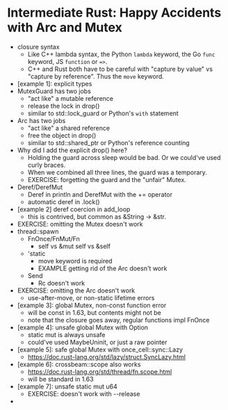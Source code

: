 # Intermediate Rust: Happy Accidents with Arc and Mutex

- closure syntax
    - Like C++ lambda syntax, the Python `lambda` keyword, the Go
      `func` keyword, JS `function` or `=>`.
    - C++ and Rust both have to be careful with "capture by value"
      vs "capture by reference". Thus the `move` keyword.
- [example 1]: explicit types
- MutexGuard has two jobs
    - "act like" a mutable reference
    - release the lock in drop()
    - similar to std::lock_guard or Python's `with` statement
- Arc has two jobs
    - "act like" a shared reference
    - free the object in drop()
    - similar to std::shared_ptr or Python's reference counting
- Why did I add the explicit drop() here?
    - Holding the guard across sleep would be bad. Or we could've
      used curly braces.
    - When we combined all three lines, the guard was a temporary.
    - EXERCISE: forgetting the guard and the "unfair" Mutex.
- Deref/DerefMut
    - Deref in println and DerefMut with the += operator
    - automatic deref in .lock()
- [example 2] deref coercion in add_loop
    - this is contrived, but common as &String -> &str.
- EXERCISE: omitting the Mutex doesn't work
- thread::spawn
    - FnOnce/FnMut/Fn
        - self vs &mut self vs &self
    - 'static
        - move keyword is required
        - EXAMPLE getting rid of the Arc doesn't work
    - Send
        - Rc doesn't work
- EXERCISE: omitting the Arc doesn't work
    - use-after-move, or non-static lifetime errors
- [example 3]: global Mutex, non-const function error
    - will be const in 1.63, but contents might not be
    - note that the closure goes away, regular functions impl FnOnce
- [example 4]: unsafe global Mutex with Option
    - static mut is always unsafe
    - could've used MaybeUninit, or just a raw pointer
- [example 5]: safe global Mutex with once_cell::sync::Lazy
    - https://doc.rust-lang.org/std/lazy/struct.SyncLazy.html
- [example 6]: crossbeam::scope also works
    - https://doc.rust-lang.org/std/thread/fn.scope.html
    - will be standard in 1.63
- [example 7]: unsafe static mut u64
    - EXERCISE: doesn't work with --release
- [example 8]: atomics
